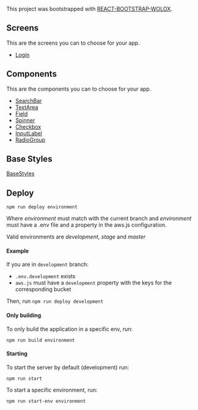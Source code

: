 This project was bootstrapped with [REACT-BOOTSTRAP-WOLOX](https://github.com/Wolox/react-bootstrap).

## Screens

This are the screens you can to choose for your app.

- [Login](docs/Login.md)

## Components

This are the components you can to choose for your app.

- [SearchBar](docs/SearchBar.md)
- [TextArea](docs/TextArea.md)
- [Field](docs/Field.md)
- [Spinner](docs/Spinner.md)
- [Checkbox](docs/Checkbox.md)
- [InputLabel](docs/InputLabel.md)
- [RadioGroup](docs/RadioGroup.md)

## Base Styles

[BaseStyles](docs/BaseStyles.md)

## Deploy

`npm run deploy environment`

Where _environment_ must match with the current branch and _environment_ must have a .env file and a property in the aws.js configuration.

Valid environments are _development_, _stage_ and _master_

#### Example

If you are in `development` branch:

- `.env.development` exists
- `aws.js` must have a `development` property with the keys for the corresponding bucket

Then, run `npm run deploy development`

#### Only building

To only build the application in a specific env, run:

`npm run build environment`

#### Starting

To start the server by default (development) run:

`npm run start`

To start a specific environment, run:

`npm run start-env environment`
